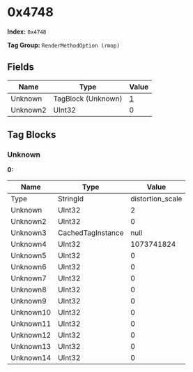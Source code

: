 # 0x4748

**Index:** ```0x4748```

**Tag Group:** ```RenderMethodOption (rmop)```

## Fields

Name	| Type	| Value
---	|---	|---	|
Unknown	|TagBlock (Unknown)	|[1](#unknown)
Unknown2	|UInt32	|0


## Tag Blocks

### Unknown

**0:**

Name	| Type	| Value
---	|---	|---	|
Type	|StringId	|distortion_scale
Unknown	|UInt32	|2
Unknown2	|UInt32	|0
Unknown3	|CachedTagInstance	|null
Unknown4	|UInt32	|1073741824
Unknown5	|UInt32	|0
Unknown6	|UInt32	|0
Unknown7	|UInt32	|0
Unknown8	|UInt32	|0
Unknown9	|UInt32	|0
Unknown10	|UInt32	|0
Unknown11	|UInt32	|0
Unknown12	|UInt32	|0
Unknown13	|UInt32	|0
Unknown14	|UInt32	|0


